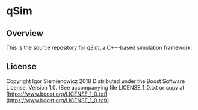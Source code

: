 # qSim

## Overview

This is the source repository for *qSim*, a C++-based simulation framework.

## License

Copyright Igor Siemienowicz 2018
Distributed under the Boost Software License, Version 1.0. (See accompanying
file LICENSE_1_0.txt or copy at
[https://www.boost.org/LICENSE_1_0.txt](https://www.boost.org/LICENSE_1_0.txt))
